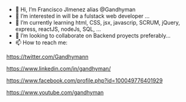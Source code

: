 - 👋 Hi, I’m  Francisco JImenez alias @Gandhyman
- 👀 I’m interested in will be a fulstack web developer ...
- 🌱 I’m currently learning html, CSS, jsx, javascrip, SCRUM, jQuery, express, reactJS, nodeJs, SQL, ...
- 💞️ I’m looking to collaborate on Backend proyects preferably...
- 📫 How to reach me:

https://twitter.com/Gandhymann

https://www.linkedin.com/in/gandhyman/

https://www.facebook.com/profile.php?id=100049776401929

https://www.youtube.com/gandhyman
